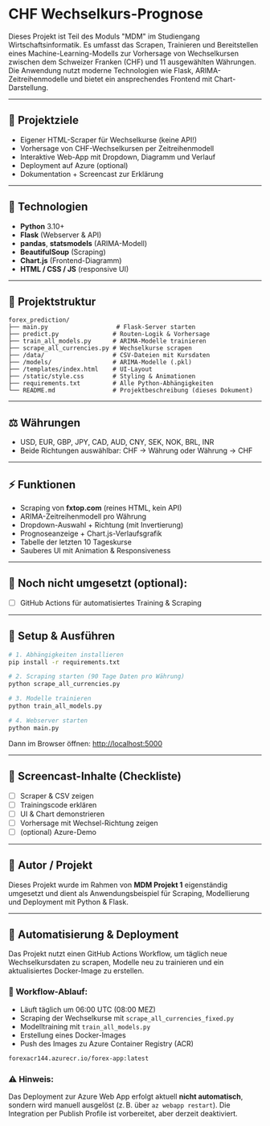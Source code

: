 # CHF Wechselkurs-Prognose

Dieses Projekt ist Teil des Moduls "MDM" im Studiengang Wirtschaftsinformatik. Es umfasst das Scrapen, Trainieren und Bereitstellen eines Machine-Learning-Modells zur Vorhersage von Wechselkursen zwischen dem Schweizer Franken (CHF) und 11 ausgewählten Währungen. Die Anwendung nutzt moderne Technologien wie Flask, ARIMA-Zeitreihenmodelle und bietet ein ansprechendes Frontend mit Chart-Darstellung.

---

## 📆 Projektziele
- Eigener HTML-Scraper für Wechselkurse (keine API!)
- Vorhersage von CHF-Wechselkursen per Zeitreihenmodell
- Interaktive Web-App mit Dropdown, Diagramm und Verlauf
- Deployment auf Azure (optional)
- Dokumentation + Screencast zur Erklärung

---

## 🚀 Technologien
- **Python** 3.10+
- **Flask** (Webserver & API)
- **pandas**, **statsmodels** (ARIMA-Modell)
- **BeautifulSoup** (Scraping)
- **Chart.js** (Frontend-Diagramm)
- **HTML / CSS / JS** (responsive UI)

---

## 📂 Projektstruktur

```
forex_prediction/
├── main.py                   # Flask-Server starten
├── predict.py               # Routen-Logik & Vorhersage
├── train_all_models.py      # ARIMA-Modelle trainieren
├── scrape_all_currencies.py # Wechselkurse scrapen
├── /data/                   # CSV-Dateien mit Kursdaten
├── /models/                 # ARIMA-Modelle (.pkl)
├── /templates/index.html    # UI-Layout
├── /static/style.css        # Styling & Animationen
├── requirements.txt         # Alle Python-Abhängigkeiten
└── README.md                # Projektbeschreibung (dieses Dokument)
```

---

## ⚖️ Währungen
- USD, EUR, GBP, JPY, CAD, AUD, CNY, SEK, NOK, BRL, INR
- Beide Richtungen auswählbar: CHF → Währung oder Währung → CHF

---

## ⚡ Funktionen
- Scraping von **fxtop.com** (reines HTML, kein API)
- ARIMA-Zeitreihenmodell pro Währung
- Dropdown-Auswahl + Richtung (mit Invertierung)
- Prognoseanzeige + Chart.js-Verlaufsgrafik
- Tabelle der letzten 10 Tageskurse
- Sauberes UI mit Animation & Responsiveness

---

## 🚫 Noch nicht umgesetzt (optional):
- [ ] GitHub Actions für automatisiertes Training & Scraping


---

## 🔧 Setup & Ausführen

```bash
# 1. Abhängigkeiten installieren
pip install -r requirements.txt

# 2. Scraping starten (90 Tage Daten pro Währung)
python scrape_all_currencies.py

# 3. Modelle trainieren
python train_all_models.py

# 4. Webserver starten
python main.py
```

Dann im Browser öffnen: [http://localhost:5000](http://localhost:5000)

---

## 🎥 Screencast-Inhalte (Checkliste)
- [ ] Scraper & CSV zeigen
- [ ] Trainingscode erklären
- [ ] UI & Chart demonstrieren
- [ ] Vorhersage mit Wechsel-Richtung zeigen
- [ ] (optional) Azure-Demo

---

## 📄 Autor / Projekt
Dieses Projekt wurde im Rahmen von **MDM Projekt 1** eigenständig umgesetzt und dient als Anwendungsbeispiel für Scraping, Modellierung und Deployment mit Python & Flask.

---

## 🔄 Automatisierung & Deployment

Das Projekt nutzt einen GitHub Actions Workflow, um täglich neue Wechselkursdaten zu scrapen, Modelle neu zu trainieren und ein aktualisiertes Docker-Image zu erstellen.

### 🧭 Workflow-Ablauf:
- Läuft täglich um 06:00 UTC (08:00 MEZ)
- Scraping der Wechselkurse mit `scrape_all_currencies_fixed.py`
- Modelltraining mit `train_all_models.py`
- Erstellung eines Docker-Images
- Push des Images zu Azure Container Registry (ACR)

```bash
forexacr144.azurecr.io/forex-app:latest
```

### ⚠️ Hinweis:
Das Deployment zur Azure Web App erfolgt aktuell **nicht automatisch**, sondern wird manuell ausgelöst (z. B. über `az webapp restart`). Die Integration per Publish Profile ist vorbereitet, aber derzeit deaktiviert.

